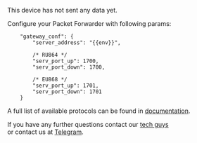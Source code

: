 
This device has not sent any data yet.

Configure your Packet Forwarder with following params:

```
    "gateway_conf": {
        "server_address": "{{env}}",
        
        /* RU864 */
        "serv_port_up": 1700,
        "serv_port_down": 1700,
        
        /* EU868 */
        "serv_port_up": 1701,
        "serv_port_down": 1701
    }   
```

A full list of available protocols can be found in [documentation](https://rightech.io/developers/objects/protocol/).

If you have any further questions contact our [tech guys](mailto:development@rightech.io?subject=Telematic%20protocols&body=Im%20interested%20in%20lora%20devices)  
or contact us at [Telegram](https://t.me/rightech_iot).
